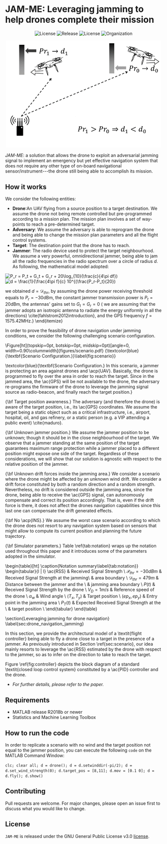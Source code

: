 # JAM-ME: Leveraging jamming to help drones complete their mission

<p align="center">
     <img alt="License" src="https://img.shields.io/static/v1.svg?label=license&message=GPL3&color=brightgreen">
     <img alt="Release" src="https://img.shields.io/static/v1.svg?label=release&message=1.0&color=blue">
     <img alt="License" src="https://img.shields.io/static/v1.svg?label=build&message=passing&color=brightgreen">
     <img alt="Organization" src="https://img.shields.io/static/v1.svg?label=org&message=CRI-LAB&color=blue">
</p>

<p align="center">
     <img alt="Setup Phase" src="./img/power_distance.png" width="500">
</p>

<em>JAM-ME</em>: a solution that allows the drone to exploit an adversarial jamming signal to implement an emergency but yet effective navigation system that does not require any other type of on-board navigational sensor/instrument---the drone still being able to accomplish its mission.

## How it works

We consider the following entities:
* **Drone**:An UAV flying from a source position to a target destination. We assume the drone not being remote controlled but pre-programmed according to a mission plan. The mission plan involves a set of way-points to reach a pre-determined target.
* **Adversary**: We assume the adversary is able to reprogram the drone and being able to change the mission plan parameters and all the flight control systems.
* **Target**: The destination point that the drone has to reach.
* **Jammer**: The radio device used to protect the target neighbourhood. We assume a very powerful, omnidirectional jammer, being able to jam all the radio frequencies in the radio spectrum over a circle of radius *d*. As following, the mathematical model adopted: 

<img src="http://latex.codecogs.com/gif.latex?P_r&space;=&space;P_t&space;&plus;&space;G_t&space;&plus;&space;G_r&space;&plus;&space;20\log_{10}(\frac{c}{4\pi&space;df})" title="P_r = P_t + G_t + G_r + 20\log_{10}(\frac{c}{4\pi df})" />

<img src="http://latex.codecogs.com/gif.latex?d&space;=&space;\frac{1}{\frac{4\pi&space;f}{c}&space;10^{(\frac{P_r-P_t}{20})" title="d = \frac{1}{\frac{4\pi f}{c} 10^{(\frac{P_r-P_t}{20})" />

we obtained $d = \mathcal{D}_{thr}$, by assuming the drone power receiving threshold equals to $P_r = -30$dBm, the constant jammer transmission power is $P_t = 20$dBm, the antennas' gains set to $G_t=G_r=0$ ( we are assuming that the jammer adopts an isotropic antenna to radiate the energy uniformly in all the directions) \cite{fahlstrom2012introduction}, and the GPS frequency $f = 1575.42$MHz.}
\end{itemize}

In order to prove the feasibility of drone navigation under jamming conditions, we consider the following challenging scenario configuration.

\Figure[ht](topskip=0pt, botskip=0pt, midskip=0pt)[angle=0, width=0.90\columnwidth]{figures/scenario.pdf}
{\textcolor{blue}{\textbf{Scenario Configuration.}}\label{fig:scenario}}

\textcolor{blue}{\textbf{Scenario Configuration.} In this scenario, a jammer is protecting an area against drones and \acp{UAV}. Basically, the drone is programmed to fly over the area in order to reach the target. Since in the jammed area, the \ac{GPS} will be not available to the drone, the adversary re-programs the firmware of the drone to leverage the jamming signal source as radio-beacon, and finally reach the target position.}

{\bf Target position awareness.} The adversary (and therefore the drone) is aware of the target position, i.e., its \ac{GPS} coordinates. We assume the target being a static object such as a critical infrastructure, i.e., airport, hospital, oil, and gas refinery, or a static person (e.g. a VIP attending a public event) \cite{maduro}. 

{\bf Unknown jammer position.} We assume the jammer position to be unknown; though it should be in the close neighbourhood of the target. We observe that a jammer standing at the same position of the target guarantees maximum range protection while a jammer placed to a different position might expose one side of the target.
Regardless of these considerations, we will show that our solution is agnostic with respect to the relative position of the jammer.

{\bf Unknown drift forces inside the jamming area.} We consider a scenario where the drone might be affected by an unknown wind drift. We consider a drift force constituted by both a random direction and a random strength. Nevertheless, no drift is considered outside the jamming area, since the drone, being able to receive the \ac{GPS} signal, can autonomously compensate and correct its position accordingly.
That is, even if the drift force is there, it does not affect the drones navigation capabilities since this last one can compensate the drift generated effects.

{\bf No \acp{INS}.} We assume the worst case scenario according to which the drone does not resort to any navigation system based on sensors that might allow to compute its current position and planning the future trajectory. 

{\bf Simulator parameters.} Table \ref{tab:notation} wraps up the notation used throughout this paper and it introduces some of the parameters adopted in the simulator. 

\begin{table}[ht]
\caption{Notation summary\label{tab:notation}}
\begin{tabular}{l | l}
 \ac{RSS}                           & Received Signal Strength \\
 $\mathcal{P}_{thr} = -30 dBm$      & Received Signal Strength at the jamming\\ 
                                    & area boundary  \\
 $\mathcal{D}_{thr} = 479 m$        & Distance between the jammer and the \\
                                    & jamming area boundary \\
 $P(t)$                             & Received Signal Strength by the drone \\
 $V_D = 1 m/s$                      & Reference speed of the drone \\ 
 $\alpha_w$                         & Wind angle \\
 $(T_x, T_y)$                       & Target position \\
 $(ep_x, ep_y)$                     & Entry point in the jamming area \\
 $P_T(t)$                           & Expected Received Signal Strength at the \\
                                    & target position \\
\end{tabular}
\end{table}

\section{Leveraging jamming for drone navigation}
\label{sec:drone_navigation_jamming}

In this section, we provide the architectural model of a \textit{flight controller} being able to fly a drone close to a target in the presence of a jammer. As previously introduced in Section \ref{sec:scenario}, our idea mainly resorts to leverage the \ac{RSS} estimated by the drone with respect to the jammer, so as to infer on the direction to take to reach the target.

Figure \ref{fig:controller} depicts the block diagram of a standard \textit{closed loop control system} constituted by a \ac{PID} controller and the drone.

* *For further details, please refer to the paper.*

## Requirements
* MATLAB release R2018b or newer
* Statistics and Machine Learning Toolbox

## How to run the code
In order to replicate a scenario with no wind and the target position not equal to the jammer position, you can execute the following `code` on the MATLAB Command Window:

`clc; clear all; d = drone(); d = d.setwinddir(-pi/2); d = d.set_wind_strength(0); d.target_pos = [8,11]; d.mov = [0.1 0]; d = d.fly(); d.show()
`

## Contributing
Pull requests are welcome. For major changes, please open an issue first to discuss what you would like to change.

## License
`JAM-ME` is released under the GNU General Public License v3.0 <a href="LICENSE">license</a>.
